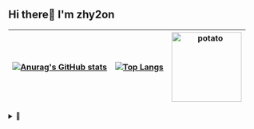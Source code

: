 ## Hi there🤗 I'm zhy2on
|[![Anurag's GitHub stats](https://github-readme-stats.vercel.app/api?username=zhy2on&line_height=20&theme=slateorange&show_icons=true&card_width=600&hide_border=1)](https://github.com/zhy2on?tab=repositories)|[![Top Langs](https://github-readme-stats.vercel.app/api/top-langs/?username=zhy2on&layout=compact&theme=slateorange&card_width=400&hide_border=1)](https://github.com/zhy2on?tab=repositories)|<img src="https://media2.giphy.com/media/U1rlk8zdcAwbm/giphy.gif?cid=790b761120a74bda8d2ad5744adda51121d6c1e5e0cabd52&rid=giphy.gif&ct=g" alt="potato" align="center" width="140">|
|:---:|:---:|:-----:|


<details>
  <summary>💫</summary>
  
  ## 42cursus (2021.05.12 ~ )
[![jihoh's 42 stats](https://badge42.herokuapp.com/api/stats/jihoh?privacyName=true)](https://github.com/zhy2on/42cursus)

</details>
